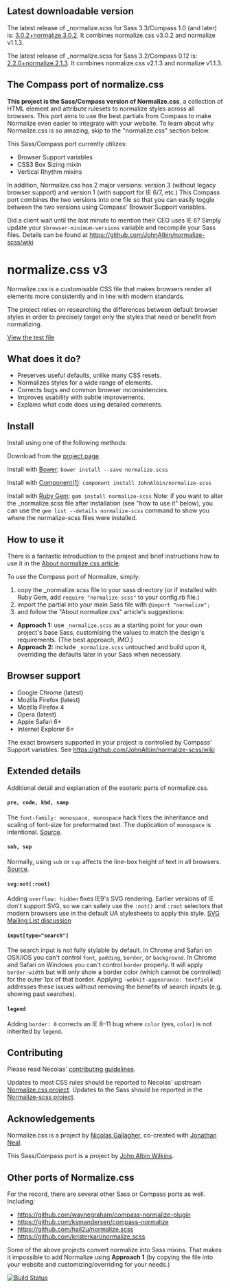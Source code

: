 ## Latest downloadable version

The latest release of _normalize.scss for Sass 3.3/Compass 1.0 (and later) is: [3.0.2+normalize.3.0.2](https://github.com/JohnAlbin/normalize-scss/releases/tag/3.0.2%2Bnormalize.3.0.2).
It combines normalize.css v3.0.2 and normalize v1.1.3.

The latest release of _normalize.scss for Sass 3.2/Compass 0.12 is: [2.2.0+normalize.2.1.3](https://github.com/JohnAlbin/normalize-scss/releases/tag/2.2.0%2Bnormalize.2.1.3).
It combines normalize.css v2.1.3 and normalize v1.1.3.

## The Compass port of normalize.css

__This project is the Sass/Compass version of Normalize.css__, a collection of
HTML element and attribute rulesets to normalize styles across all browsers.
This port aims to use the best partials from Compass to make Normalize even
easier to integrate with your website. To learn about why Normalize.css is so
amazing, skip to the "normalize.css" section below.

This Sass/Compass port currently utilizes:

* Browser Support variables
* CSS3 Box Sizing mixin
* Vertical Rhythm mixins

In addition, Normalize.css has 2 major versions: version 3 (without legacy
browser support) and version 1 (with support for IE 6/7, etc.) This Compass port
combines the two versions into one file so that you can easily toggle between
the two versions using Compass' Browser Support variables.

Did a client wait until the last minute to mention their CEO uses IE 6? Simply
update your `$browser-minimum-versions` variable and recompile your Sass files.
Details can be found at https://github.com/JohnAlbin/normalize-scss/wiki

# normalize.css v3

Normalize.css is a customisable CSS file that makes browsers render all
elements more consistently and in line with modern standards.

The project relies on researching the differences between default browser
styles in order to precisely target only the styles that need or benefit from
normalizing.

[View the test file](http://necolas.github.io/normalize.css/latest/test.html)

## What does it do?

* Preserves useful defaults, unlike many CSS resets.
* Normalizes styles for a wide range of elements.
* Corrects bugs and common browser inconsistencies.
* Improves usability with subtle improvements.
* Explains what code does using detailed comments.

## Install

Install using one of the following methods:

Download from the [project page](https://github.com/JohnAlbin/normalize-scss/releases).

Install with [Bower](http://bower.io/): `bower install --save normalize.scss`

Install with [Component(1)](http://component.io/): `component install JohnAlbin/normalize-scss`

Install with [Ruby Gem](https://rubygems.org/gems/normalize-scss): `gem install normalize-scss`
Note: if you want to alter the _normalize.scss file after installation (see "how
to use it" below), you can use the `gem list --details normalize-scss` command
to show you where the normalize-scss files were installed.

## How to use it

There is a fantastic introduction to the project and brief instructions how to
use it in the [About normalize.css article](http://nicolasgallagher.com/about-normalize-css/).

To use the Compass port of Normalize, simply:
1. copy the _normalize.scss file to your sass directory (or if installed with
   Ruby Gem, add `require "normalize-scss"` to your config.rb file.)
2. import the partial into your main Sass file with `@import "normalize";`
3. and follow the "About normalize.css" article's suggestions:
  * __Approach 1:__ use `_normalize.scss` as a starting point for your own
project's base Sass, customising the values to match the design's requirements.
(The best approach, _IMO_.)
  * __Approach 2:__ include `_normalize.scss` untouched and build upon it,
overriding the defaults later in your Sass when necessary.

## Browser support

* Google Chrome (latest)
* Mozilla Firefox (latest)
* Mozilla Firefox 4
* Opera (latest)
* Apple Safari 6+
* Internet Explorer 6+

The exact browsers supported in your project is controlled by Compass' Support
variables. See https://github.com/JohnAlbin/normalize-scss/wiki

## Extended details

Additional detail and explanation of the esoteric parts of normalize.css.

#### `pre, code, kbd, samp`

The `font-family: monospace, monospace` hack fixes the inheritance and scaling
of font-size for preformated text. The duplication of `monospace` is
intentional.  [Source](http://en.wikipedia.org/wiki/User:Davidgothberg/Test59).

#### `sub, sup`

Normally, using `sub` or `sup` affects the line-box height of text in all
browsers. [Source](http://gist.github.com/413930).

#### `svg:not(:root)`

Adding `overflow: hidden` fixes IE9's SVG rendering. Earlier versions of IE
don't support SVG, so we can safely use the `:not()` and `:root` selectors that
modern browsers use in the default UA stylesheets to apply this style. [SVG
Mailing List discussion](http://lists.w3.org/Archives/Public/public-svg-wg/2008JulSep/0339.html)

#### `input[type="search"]`

The search input is not fully stylable by default. In Chrome and Safari on
OSX/iOS you can't control `font`, `padding`, `border`, or `background`. In
Chrome and Safari on Windows you can't control `border` properly. It will apply
`border-width` but will only show a border color (which cannot be controlled)
for the outer 1px of that border. Applying `-webkit-appearance: textfield`
addresses these issues without removing the benefits of search inputs (e.g.
showing past searches).

#### `legend`

Adding `border: 0` corrects an IE 8–11 bug where `color` (yes, `color`) is not
inherited by `legend`.

## Contributing
Please read Necolas' [contributing
guidelines](CONTRIBUTING.md).

Updates to most CSS rules should be reported to Necolas' upstream [Normalize.css
project](http://necolas.github.com/normalize.css/). Updates to the Sass should
be reported in the [Normalize-scss project](https://github.com/JohnAlbin/normalize-scss/).

## Acknowledgements

Normalize.css is a project by [Nicolas Gallagher](https://github.com/necolas),
co-created with [Jonathan Neal](https://github.com/jonathantneal).

This Sass/Compass port is a project by [John Albin Wilkins](http://john.albin.net).

## Other ports of Normalize.css

For the record, there are several other Sass or Compass ports as well.
Including:

* https://github.com/waynegraham/compass-normalize-plugin
* https://github.com/ksmandersen/compass-normalize
* https://github.com/hail2u/normalize.scss
* https://github.com/kristerkari/normalize.scss

Some of the above projects convert normalize into Sass mixins. That makes it
impossible to add Normalize using __Approach 1__ (by copying the file into your
website and customizing/overriding for your needs.)

[![Build Status](https://travis-ci.org/JohnAlbin/normalize-scss.png?branch=master)](https://travis-ci.org/JohnAlbin/normalize-scss)
